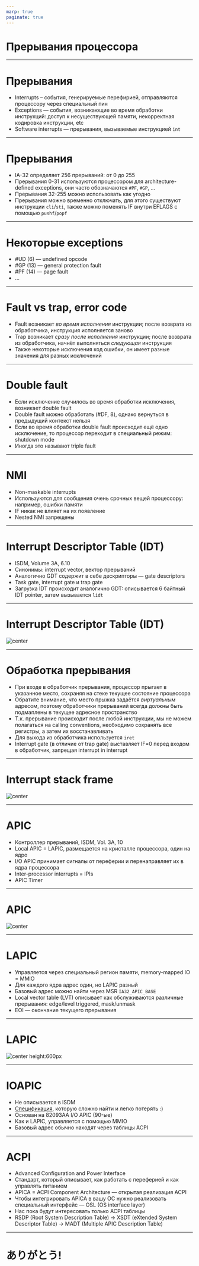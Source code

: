 ```yaml
---
marp: true
paginate: true
---
```


<style>
img[alt~="center"] {
  display: block;
  margin: 0 auto;
}
</style>

# Прерывания процессора


---
# Прерывания
* Interrupts – события, генерируемые перефирией, отправляются процессору через специальный пин
* Exceptions — события, возникающие во время обработки инструкций: доступ к несуществующей памяти, некорректная кодировка инструкции, etc
* Software interrupts — прерывания, вызываемые инструкцией `int`

---
# Прерывания
* IA-32 определяет 256 прерываний: от 0 до 255
* Прерывания 0-31 используются процессором для architecture-defined exceptions, они часто обозначаются `#PF`, `#GP`, ...
* Прерывания 32-255 можно использовать как угодно
* Прерывания можно временно отключать, для этого существуют инструкции `cli`/`sti`, также можно поменять IF внутри EFLAGS с помощью `pushf`/`popf`

---
# Некоторые exceptions
* #UD (6) — undefined opcode
* #GP (13) — general protection fault
* #PF (14) — page fault
* ...

---
# Fault vs trap, error code
* Fault возникает *во время исполнения* инструкции; после возврата из обработчика, инструкция исполняется заново
* Trap возникает *сразу после исполнения* инструкции; после возврата из обработчика, начнёт выполняться *следующая* инструкция
* Также некоторые исключения код ошибки, он имеет разные значения для разных исключений

---
# Double fault
* Если исключение случилось во время обработки исключения, возникает double fault
* Double fault можно обработать (#DF, 8), однако вернуться в предыдущий контекст нельзя
* Если во время обработки double fault происходит ещё одно исключение, то процессор переходит в специальный режим: shutdown mode
* Иногда это называют triple fault

---
# NMI
* Non-maskable interrupts
* Используются для сообщения очень срочных вещей процессору: например, ошибки памяти
* IF никак не влияет на их появление
* Nested NMI запрещены

---
# Interrupt Descriptor Table (IDT)
* ISDM, Volume 3A, 6.10
* Синонимы: interrupt vector, вектор прерываний
* Аналогично GDT содержит в себе дескрипторы — gate descriptors
* Task gate, interrupt gate и trap gate
* Загрузка IDT происходит аналогично GDT: описывается 6 байтный IDT pointer, затем вызывается `lidt`

---
# Interrupt Descriptor Table (IDT)
![center](idt_descriptor.png)

---
# Обработка прерывания
* При входе в обработчик прерывания, процессор прыгает в указанное место, сохраняя на стеке текущее состояние процессора
* Обратите внимание, что место прыжка задаётся *виртуальным* адресом, поэтому обработчики прерываний всегда должны быть подмаплены в текущее адресное пространство
* Т.к. прерывание происходит после любой инструкции, мы не можем полагаться на calling conventions, необходимо сохранять все регистры, а затем их восстанавливать
* Для выхода из обработчика используется `iret`
* Interrupt gate (в отличие от trap gate) выставляет IF=0 перед входом в обработчик, запрещая interrupt in interrupt

---
# Interrupt stack frame
![center](https://os.phil-opp.com/handling-exceptions/exception-stack-frame.svg)

---
# APIC
* Контроллер прерываний, ISDM, Vol. 3A, 10
* Local APIC = LAPIC, размещается на кристалле процессора, один на ядро
* I/O APIC принимает сигналы от переферии и перенаправляет их в ядра процессора
* Inter-processor interrupts = IPIs
* APIC Timer

---
# APIC
![center](apic.png)

---
# LAPIC
* Управляется через специальный регион памяти, memory-mapped IO = MMIO
* Для каждого ядра адрес один, но LAPIC разный
* Базовый адрес можно найти через MSR `IA32_APIC_BASE`
* Local vector table (LVT) описывает как обслуживаются различные прерывания: edge/level triggered, mask/unmask
* EOI — окончание текущего прерывания

---
# LAPIC
![center height:600px](lapic.png)

---
# IOAPIC
* Не описывается в ISDM
* [Cпецификация](https://pdos.csail.mit.edu/6.828/2016/readings/ia32/ioapic.pdf), которую сложно найти и легко потерять :)
* Основан на 82093AA I/O APIC (90-ые)
* Как и LAPIC, управляется с помощью MMIO
* Базовый адрес обычно находят через таблицы ACPI

---
# ACPI
* Advanced Configuration and Power Interface
* Стандарт, который описывает, как работать с переферией и как управлять питанием
* APICA = ACPI Component Architecture — открытая реализация ACPI
* Чтобы интегрировать APICA в вашу ОС нужно реализовать специальный интерфейс — OSL (OS interface layer)
* Нас пока будут интересовать только ACPI таблицы
* RSDP (Root System Description Table) -> XSDT (eXtended System Descriptor Table) -> MADT (Multiple APIC Description Table)

---
# ありがとう!
